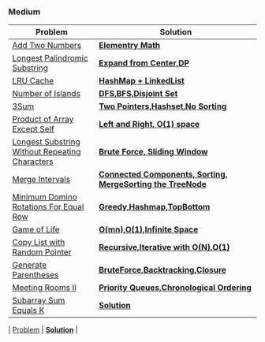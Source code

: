 ### Medium

| Problem | Solution |
| ------------ |  ------------ | 
| [Add Two Numbers](https://leetcode.com/problems/add-two-numbers/) | [**Elementry Math**](medium/Add_Two_Numbers) | 
| [Longest Palindromic Substring](https://leetcode.com/problems/longest-palindromic-substring/) | [**Expand from Center,DP**](medium/Longest_Palindromic_Substring) | 
| [LRU Cache](https://leetcode.com/problems/lru-cache/) | [**HashMap + LinkedList**](medium/LRU) | 
| [Number of Islands](https://leetcode.com/problems/number-of-islands/) | [**DFS,BFS,Disjoint Set**](medium/Number_of_Islands) | 
| [3Sum](https://leetcode.com/problems/3sum/) | [**Two Pointers,Hashset,No Sorting**](medium/3Sum) | 
| [Product of Array Except Self](https://leetcode.com/problems/product-of-array-except-self/) | [**Left and Right, O(1) space**](medium/Product_of_Array_Except_Self) | 
| [Longest Substring Without Repeating Characters](https://leetcode.com/problems/longest-substring-without-repeating-characters/) | [**Brute Force, Sliding Window**]() | 
| [Merge Intervals](https://leetcode.com/problems/merge-intervals/) | [**Connected Components, Sorting, MergeSorting the TreeNode**](medium/Merge_Intervals) | 
| [Minimum Domino Rotations For Equal Row](https://leetcode.com/problems/minimum-domino-rotations-for-equal-row/) | [**Greedy,Hashmap,TopBottom**](medium/Minimum_Domino_Rotations_For_Equal_Row) | 
| [Game of Life](https://leetcode.com/problems/game-of-life/) | [**O(mn),O(1),Infinite Space**](medium/Game_of_Life) | 
| [Copy List with Random Pointer](https://leetcode.com/problems/copy-list-with-random-pointer/) | [**Recursive,Iterative with O(N),O(1)**](medium/Copy_List_with_Random_Pointer) | 
| [Generate Parentheses](https://leetcode.com/problems/generate-parentheses/) | [**BruteForce,Backtracking,Closure**](medium/Generate_Parentheses) | 
| [Meeting Rooms II](https://leetcode.com/problems/meeting-rooms-ii/) | [**Priority Queues,Chronological Ordering**](medium/Meeting_Rooms_II) | 
| [Subarray Sum Equals K](https://leetcode.com/problems/subarray-sum-equals-k/) | [**Solution**](medium/Subarray_Sum_Equals_K) | 

| [Problem]() | [**Solution**]() | 